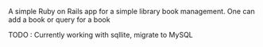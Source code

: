 A simple Ruby on Rails app for a simple library book management. One can add a book or query for a book


TODO : Currently working with sqllite, migrate to MySQL
